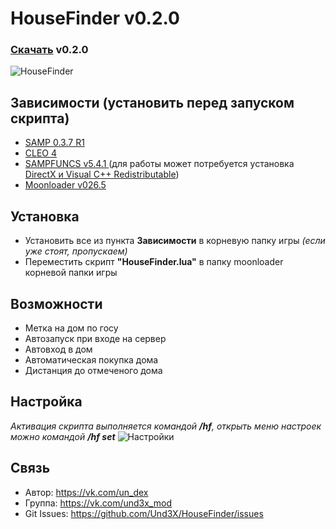 # HouseFinder v0.2.0

### [Скачать](https://github.com/Und3X/HouseFinder/releases) v0.2.0
![HouseFinder](https://i.imgur.com/J6Z54ij.png)
## Зависимости (установить перед запуском скрипта)
- [SAMP 0.3.7 R1](http://files.sa-mp.com/sa-mp-0.3.7-install.exe)
- [CLEO 4](https://cleo.li)
- [SAMPFUNCS v5.4.1 ](https://www.blast.hk/threads/17/) (для работы может потребуется установка [DirectX и Visual C++ Redistributable](https://getfile.dokpub.com/yandex/get/https://disk.yandex.ua/d/Qb-D68L20pn0RA))
- [Moonloader v026.5](https://www.blast.hk/threads/13305/)

## Установка
- Установить все из пункта **Зависимости** в корневую папку игры  _(если уже стоят, пропускаем)_
- Переместить скрипт **"HouseFinder.lua"** в папку moonloader корневой папки игры

## Возможности
- Метка на дом по госу
- Автозапуск при входе на сервер
- Автовход в дом
- Автоматическая покупка дома
- Дистанция до отмеченого дома

## Настройка
_Активация скрипта выполняется командой **/hf**, открыть меню настроек можно командой **/hf set**_
![Настройки](https://i.imgur.com/TRPs51E.png)

## Связь
- Автор: https://vk.com/un_dex
- Группа: https://vk.com/und3x_mod
- Git Issues: https://github.com/Und3X/HouseFinder/issues
